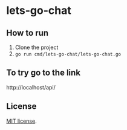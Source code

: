 # lets-go-chat

## How to run
1. Clone the project
2. ```go run cmd/lets-go-chat/lets-go-chat.go```

## To try go to the link
http://localhost/api/

## License
[MIT license](LICENSE.md).